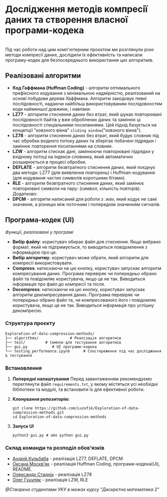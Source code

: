 # Дослiдження методiв компресiї даних та створення власної програми-кодека
<br> Під час роботи над цим комп'ютерним проєктом ми розглянули різні методи компресії даних, дослідили їх ефективність та написали програму-кодек для безпосереднього використання цих алгоритмів.


## Реалізовані алгоритми 

- **Код Гаффмана (Huffman Coding)** - алгоритм оптимального префіксного кодування з мінімальною надмірністю, реалізований на основі побудови дерева Хаффмана. Алгоритм закодовує певні послідовності, надаючи найбільш використовуваним послідовностям коди найменшої довжини, і навпаки.
- **LZ77** - алгоритм стиснення даних без втрат, який шукає повторювані послідовності байтів у вже оброблених даних та замінює ці послідовності спеціальними посиланнями. Цей підхід базується на концепції "ковзного вікна" `sliding window`("ковзного вікна").
- **LZ78** - алгоритм стиснення даних без втрат, який будує словник під час обробки вхідного потоку даних та зберігає побачені підрядки і замінює повторення посиланнями на словник.
- **LZW** - алгоритм стискає дані, замінюючи повторювані підрядки у вхідному потоці на індекси словника, який автоматично розширюється в процесі обробки. 
- **DEFLATE** - алгоритм безвтратного стиснення даних, який поєднує два методи: LZ77 (для виявлення повторень) і Huffman-кодування (для кодування частих символів коротшими бітами).
- **RLE** - алгоритм безвтратного стиснення даних, який замінює повторювані символи на пару: (символ, кількість повторів).
Додатково: 
- **DPCM** - алгоритм написаний для роботи з .wav, який кодує не самі значення, а різницю між поточним і попереднім значенням сигналів. 

## Програма-кодек (UI)
<i>Функції, реалізовані у програмі</i>
- **Вибір файлу**: користувач обирає файл для стиснення. Якщо вибрано формат, який не підтримується, то виводиться повідомлення з інформацією про це.
- **Вибір алгоритму**: користувач може обрати, який алгоритм для компресії використовувати.
- **Compress**: натискаючи на цю кнопку, користувач запускає алгоритм компресування даних. Програма перевіряє чи попередньо обрано файл та повідомляє користувача, якщо це не так. Виводиться інформація про файл до компресії та після.
- **Decompress**:  натискаючи на цю кнопку, користувач запускає алгоритм декомпресування даних. Програма перевіряє чи попередньо обрано файл та, чи компресованого його і повідомляє користувача, якщо це не так. Виводиться інформація про успішну декомпресію.

### Структура проєкту
```
Exploration-of-data-compression-methods/
├── algorithms/              # Реалізація алгоритмів
├── test/         # Семпли для тестування алгоритмів
├── gui.py           # UI програми-кодека
└── testing_performance.ipynb      # Спостереження під час дослідження & тестування
```
### Встановлення
1. **Попередні налаштування**
  Перед завантаженням рекомендуємо переглянути файл `requirements.txt`, у якому містяться усі необхідні бібліотеки та модулі, та встановити їх для ефективної роботи.
2. **Клонування репозиторію**:

   ```
   git clone https://github.com/Luzefik/Exploration-of-data-compression-methods.git
   cd Exploration-of-data-compression-methods
   ```
3. **Запуск UI**
   ```
   python3 gui.py # або python gui.py
   ```
### Склад команди та розподіл обов'язків
- [Андрій Кульбаба](https://github.com/Luzefik) - реалізація LZ77, DEFLATE, DPCM
- [Оксана Москв'як](https://github.com/okqsna) - реалізація Huffman Coding, програми-кодека(UI), README.
- [Олександр Стаднік](https://github.com/Stalex575) - реалізація LZ78
- [Олег Гуцуляк](https://github.com/intersect1on) - реалізація LZW, RLE

<i>@Створено студентами УКУ в межах курсу "Дискретна математика 2"</i>
